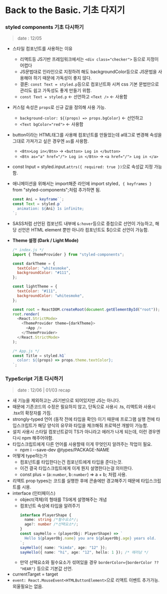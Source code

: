 # Back to the Basic. 기초 다지기

### styled components 기초 다시하기

> date : 12/05

- 스타일 컴포넌트를 사용하는 이유
  - 리액트등 JS기반 프레임워크에서는 `<div class="checker">` 등으로 지정이 어렵다
  - JS문법대로 인라인으로 지정하려 해도 backgroundColor등으로 JS문법을 사용해야 하기 때문에 가독성이 좋지 않다.
  - 결론: `const Text = styled.p`등으로 컴포넌트화 시켜 css 기본 문법만으로 관리도 쉽고 가독성도 좋게 만들기 위함.
  - `const Text = styled.p` <- 선언하고 `<Text />` <- 사용함
- 커스텀 속성은 `props`로 신규 값을 정의해 사용 가능.
  - `background-color: ${(props) => props.bgColor}` <- 선언하고
  - `<Text bgColor="red">` <- 사용함
- button이라는 HTML태그를 사용해 컴포넌트를 만들었는데 a태그로 변경해 속성을 그대로 가져가고 싶은 경우엔 `as`를 사용함.
  - `<Btn>Log in</Btn>` -> `<button> Log in </button>`
  - `<Btn as="a" href="/"> Log in </Btn>` -> `<a href="/"> Log in </a>`
- const Input = styled.input.`attrs({ required: true })`으로 속성값 지정 가능함.
- 애니메이션을 위해서는 import해준 라인에 import styled`, { keyframes }` from "styled-components";처럼 추가하면 됨.
  ```javascript react
  const Ani = keyframe``;
  const Text = styled.p`
    animation: ${Ani} 1s infinite;
  `;
  ```
- SASS처럼 선언된 컴포넌트 내부에 `&:hover`등으로 중첩으로 선언이 가능하고, 해당 선언은 HTML element 뿐만 아니라 컴포넌트도 ${}으로 선언이 가능함.
- <b>Theme 설정 (Dark / Light Mode)</b>

  ```javascript react
  /* index.js */
  import { ThemeProvider } from "styled-components";

  const darkTheme = {
    textColor: "whitesmoke",
    backgroundColor: "#111",
  };

  const lightTheme = {
    textColor: "#111",
    backgroundColor: "whitesmoke",
  };

  const root = ReactDOM.createRoot(document.getElementById("root"));
  root.render(
    <React.StrictMode>
      <ThemeProvider theme={darkTheme}>
        <App />
      </ThemeProvider>
    </React.StrictMode>
  );
  ```

  ```javascript react
  /* App.js */
  const Title = styled.h1`
    color: ${(props) => props.theme.textColor};
  `;
  ```

### TypeScript 기초 다시하기

> date : 12/06 | 01/03 recap

- 새 기능을 제외하고는 JS기반으로 되어있지만 JS는 아니다.
- 때문에 기존코드의 수정은 필요하지 않고, 단독으로 사용시 .ts, 리액트와 사용시 .tsx의 확장자를 가짐.
- strongly-typed 언어 (동작 전에 타입을 확인) 이기 때문에 프로그램 실행 전에 타입스크립트가 해당 양식의 유무와 타입을 체크해줘 프로텍션 개발이 가능함.
- 설치 사용시 스타일 컴포넌트같이 TS가 아니라고 에러가 나게 되는데, 이런 경우엔 다시 npm 해주어야함.
- 타입스크립트에게 다른 언어를 사용할때 이게 무엇인지 알려주는 작업이 필요.
  - npm i --save-dev @types/PACKAGE-NAME
- 어떻게 type하는가
  - 컴포넌트를 타입한다는건 컴포넌트에게 타입을 준다는것.
  - 이건 결국 타입스크립트에게 이게 뭔지 설명한다는걸 의미한다.
  - const plus = (a`:number`, b`:number`) => a + b; 처럼 사용.
- 리액트 prop types는 코드를 실행한 후에 콘솔에만 경고해주기 때문에 타입스크립트를 시용.
- interface (인터페이스)
  - object(객체)의 형태를 TS에게 설명해주는 개념
  - 컴포넌트 속성에 타입을 알려주기
    ```typescript
    interface PlayerShape {
      name: string /*필수요소*/;
      age?: number /*선택요소*/;
    }
    const sayHello = (playerObj: PlayerShape) => `
      Hello ${playerObj.name} you are ${playerObj.age} years old.
    `;
    sayHello({ name: "kimda", age: "12" });
    sayHello({ name: "hi", age: "12", hello: 1 }); /* 에러남 */
    ```
  - 만약 선택요소와 필수요소가 섞여있을 경우 `borderColor={borderColor ?? "HEAR"}` 등으로 기본값 선언.
- currentTarget = target
- `event: React.MouseEvent<HTMLButtonElement>`으로 리액트 이벤트 추가가능. 외울필요는 없음.
